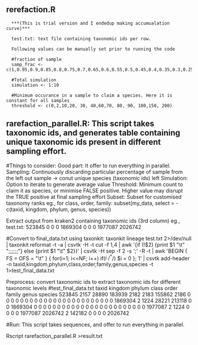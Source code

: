 ## rerefaction.R

      ***(This is trial version and I endedup making accumualation curve)***

      test.txt: text file containing taxonomic ids per row.

      Following values can be manually set prior to running the code

      #fraction of sample
      samp_frac <- c(1,0.95,0.9,0.85,0.8,0.75,0.7,0.65,0.6,0.55,0.5,0.45,0.4,0.35,0.3,0.25,0.2,0.15,0.1,0.05,0.01)

      #Total simulation
      simulation <- 1:10

      #Minimum occurance in a sample to claim a species. Here it is constant for all samples
      threshold <- c(0,2,10,20, 30, 40,60,70, 80, 90, 100,150, 200)

## rarefaction_parallel.R: This script takes taxonomic ids, and generates table containing unique taxonomic ids present in different sampling effort.
 #Things to consider: 
  Good part: It offer to run everything in parallel. 
  Sampling: Continuously discarding particular percentage of sample from the left out sample -> conut unique species (taxonomic ids) left
  Simulation: Option to iterate to generate average value
  Threshold: Minimum count to claim it as species, or minimise FALSE positive. Higher value may disrupt the TRUE positive at final sampling effort
  Subset: Subset for customised taxonomy ranks eg., for class, order, family: subset(my_data, select = -c(taxid, kingdom, phylum, genus, species))
  
  Extract output from kraken2 containing taxonomic ids (3rd column) 
  eg., test.txt:
  523845
  0
  0
  0
  1869304
  0
  0
  0
  1977087
  2026742

  #Convert to final_data.txt using taxonkit: 
  taxonkit lineage test.txt 2>/dev/null | taxonkit reformat -t -a | csvtk -H -t cut -f 1,4 | awk '{if (!$2) {print $1 "\t" ";;;;;;"} else {print $1 "\t" $2}}' | csvtk -H  sep -f 2 -s ';' -R   -t | awk 'BEGIN { FS = OFS = "\t" } { for(i=1; i<=NF; i++) if($i ~ /^ *$/) $i = 0 }; 1' | csvtk add-header -n taxid,kingdom,phylum,class,order,family,genus,species  -t  1>test_final_data.txt
  
  Preprocess: convert taxonomic ids to extract taxonomic ids for different taxonomic levels
  #test_final_data.txt
  taxid   kingdom phylum  class   order   family  genus   species
  523845  2157    28890   183939  2182    2183    155862  2186
  0       0       0       0       0       0       0       0
  0       0       0       0       0       0       0       0
  0       0       0       0       0       0       0       0
  1869304 2       1224    28221   213118  0       0       1869304
  0       0       0       0       0       0       0       0
  0       0       0       0       0       0       0       0
  0       0       0       0       0       0       0       0
  1977087 2       1224    0       0       0       0       1977087
  2026742 2       142182  0       0       0       0       2026742
  
  
 
 #Run: This script takes sequences, and offer to run everything in parallel.
  
  Rscript rarefaction_parallel.R >result.txt





